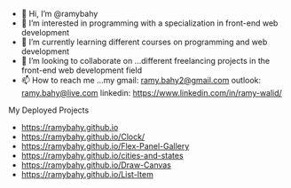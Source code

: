 - 👋 Hi, I’m @ramybahy
- 👀 I’m interested in programming with a specialization in front-end web development
- 🌱 I’m currently learning different courses on programming and web development
- 💞️ I’m looking to collaborate on ...different freelancing projects in the front-end web development field
- 📫 How to reach me ...my gmail: ramy.bahy2@gmail.com
outlook: ramy.bahy@live.com
linkedin: https://www.linkedin.com/in/ramy-walid/

<!---
ramybahy/ramybahy is a ✨ special ✨ repository because its `README.md` (this file) appears on your GitHub profile.
You can click the Preview link to take a look at your changes.
--->

My Deployed Projects
- https://ramybahy.github.io
- https://ramybahy.github.io/Clock/
- https://ramybahy.github.io/Flex-Panel-Gallery
- https://ramybahy.github.io/cities-and-states
- https://ramybahy.github.io/Draw-Canvas
- https://ramybahy.github.io/List-Item
